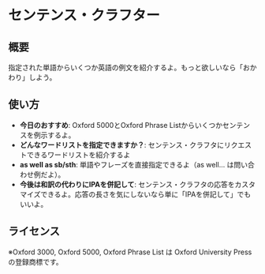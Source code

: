 # センテンス・クラフター

## 概要
指定された単語からいくつか英語の例文を紹介するよ。もっと欲しいなら「おかわり」しよう。

## 使い方
- **今日のおすすめ**: Oxford 5000とOxford Phrase Listからいくつかセンテンスを例示するよ。
- **どんなワードリストを指定できますか？**: センテンス・クラフタにリクエストできるワードリストを紹介するよ
- **as well as sb/sth**: 単語やフレーズを直接指定できるよ（as well... は問い合わせ例だよ）。
- **今後は和訳の代わりにIPAを併記して**: センテンス・クラフタの応答をカスタマイズできるよ。応答の長さを気にしないなら単に「IPAを併記して」でもいいよ。

## ライセンス


※Oxford 3000, Oxford 5000, Oxford Phrase List は Oxford University Pressの登録商標です。
